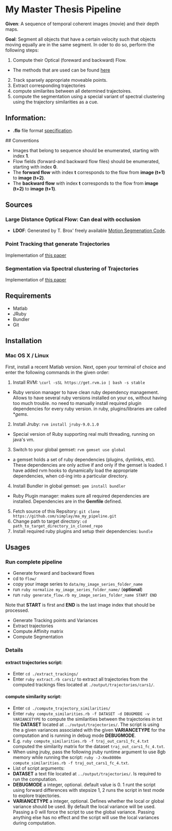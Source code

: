 # My Master Thesis Pipeline

**Given**: A sequence of temporal coherent images (movie) and their depth maps.

**Goal**: Segment all objects that have a certain velocity such that objects moving equally are in the same segment. In oder to do so, perform the following steps:

1. Compute their Optical (foreward and backward) Flow.
 + The methods that are used can be found [here](https://github.com/simplay/ma_pipeline)
2. Track sparsely appropriate moveable points.
3. Extract corresponding trajectories
4. compute similarites between all determined trajectoires.
5. compute the segmentation using a special variant of spectral clustering using the trajectory similarities as a cue.

## Information:
+ **.flo** file format [specification](http://vision.middlebury.edu/flow/code/flow-code/README.txt).

## Conventions

+ Images that belong to sequence should be enumerated, starting with index **1**.
+ Flow fields (forward-and backward flow files) should be enumerated, starting with index **0**.
 + The **forward flow** with index **t** corresponds to the flow from **image (t+1)** to **image (t+2)**.
 + The **backward flow** with index **t** corresponds to the flow from **image (t+2)** to **image (t+1)**.

## Sources

### Large Distance Optical Flow: Can deal with occlusion
+ **LDOF**: Generated by T. Brox' freely available [Motion Segmenation Code](http://lmb.informatik.uni-freiburg.de/resources/binaries/eccv2010_mosegLinux64.zip). 

### Point Tracking that generate Trajectories 
Implementation of [this paper](http://lmb.informatik.uni-freiburg.de/people/brox/pub/sundaram_eccv10.pdf)

### Segmentation via Spectral clustering of Trajectories
Implementation of [this paper](http://ieeexplore.ieee.org/stamp/stamp.jsp?tp=&arnumber=6682905)

## Requirements
+ Matlab
+ JRuby
+ Bundler
+ Git

## Installation

### Mac OS X / Linux

First, install a recent Matlab version. Next, open your terminal of choice and enter the following commands in the given order:

1. Install RVM: `\curl -sSL https://get.rvm.io | bash -s stable`
 + Ruby version manager to have clean ruby dependency management. Allows to have several ruby versions installed on your os, without having too much trouble. no need to manually install required plugin dependencies for every ruby version. in ruby, plugins/libraries are called **gems*.
2. Install Jruby: `rvm install jruby-9.0.1.0`
 + Special version of Ruby supporting real multi threading, running on java's vm.
3. Switch to your global gemset: `rvm gemset use global`
 + a gemset holds a set of ruby dependencies (plugins, dynlinks, etc). These dependencies are only active if and only if the gemset is loaded. I have added rvm hooks to dynamically load the appropriate dependencies, when cd-ing into a particular directory.
4. Install Bundler in global gemset: `gem install bundler`
 + Ruby Plugin manager: makes sure all required dependencies are installed. Dependencies are in the **Gemfile** defined.
5. Fetch source of this Repsitory: `git clone https://github.com/simplay/ma_my_pipeline.git`
6. Change path to target directory: `cd path_to_target_directory_in_cloned_repo`
7. Install required ruby plugins and setup their dependencies: `bundle`

## Usages
### Run complete pipeline

+ Generate forward and backward flows
 + cd to `flow/`
 + copy your image series to `data/my_image_series_folder_name`
 + run `ruby normalize my_image_series_folder_name/` (**optional**)
 + run `ruby generate_flow.rb my_image_series_folder_name START END` 
 
Note that **START** is first and **END** is the last image index that should be processed.

+ Generate Tracking points and Variances
+ Extract trajectories
+ Compute Affinity matrix
+ Compute Segmentation

### Details

#### extract trajectories script:
+ Enter `cd ./extract_trackings/`
+ Enter `ruby extract.rb cars1/` to extract all trajectories from the computed trackings files located at `./output/trajectories/cars1/`.

#### compute similarity script: 

+ Enter `cd ./compute_trajectory_similarities/`
+ Enter `ruby compute_similarities.rb -f DATASET -d DBUGMODE -v VARIANCETYPE` to compute the similarities between the trajectories in txt file **DATASET** located at `../output/trajectories/`. The script is using the a given variances associated with the given **VARIANCETYPE** for the computation and is running in debug mode **DEBUGMODE**.
+ E.g. `ruby compute_similarities.rb -f traj_out_cars1_fc_4.txt` computed the similarity matrix for the dataset `traj_out_cars1_fc_4.txt`.
+ When using jruby, pass the following jruby runtime argument to use 8gb memory while running the script: `ruby -J-Xmx8000m compute_similarities.rb -f traj_out_cars1_fc_4.txt`.
+ List of script arguments:
 +  **DATASET** a text file located at `../output/trajectories/`. Is required to run the computation.
 +  **DEBUGMODE** a integer, optional. default value is 0. 1 runt the script using forward differences with stepsize 1, 2 runs the script in test mode to explore trajectories. 
 +  **VARIANCETYPE** a integer, optional. Defines whether the local or global variance should be used. By default the local variance will be used. Passing a 0 will force the script to use the global variance. Passing anything else has no effect and the script will use the local variances during computation.
